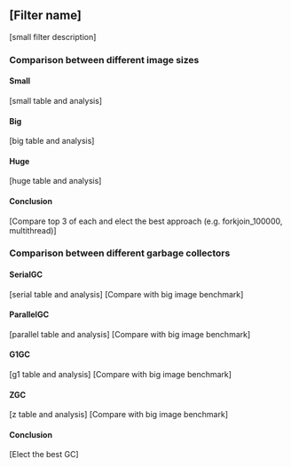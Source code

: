## [Filter name]

[small filter description]

### Comparison between different image sizes

#### Small
[small table and analysis]
#### Big
[big table and analysis]
#### Huge
[huge table and analysis]

#### Conclusion
[Compare top 3 of each and elect the best approach (e.g. forkjoin_100000, multithread)]

### Comparison between different garbage collectors

#### SerialGC
[serial table and analysis]
[Compare with big image benchmark]

#### ParallelGC
[parallel table and analysis]
[Compare with big image benchmark]

#### G1GC
[g1 table and analysis]
[Compare with big image benchmark]

#### ZGC
[z table and analysis]
[Compare with big image benchmark]

#### Conclusion
[Elect the best GC]
